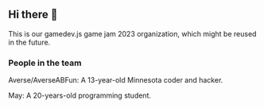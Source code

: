 ## Hi there 👋

This is our gamedev.js game jam 2023 organization, which might be reused in the future.

### People in the team
Averse/AverseABFun: A 13-year-old Minnesota coder and hacker.

<!-- Psst - people in the team! Add info about yourself here! -->

May: A 20-years-old programming student.
